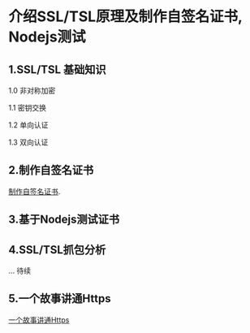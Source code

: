 # 介绍SSL/TSL原理及制作自签名证书, Nodejs测试 #

## 1.SSL/TSL 基础知识 ##

1.0 非对称加密

1.1 密钥交换

1.2 单向认证

1.3 双向认证

## 2.制作自签名证书 ##
 [制作自签名证书](https://github.com/hongshanzhu/SSL-TSL/blob/master/create%20self-sign%20cert.md).
## 3.基于Nodejs测试证书 ##

## 4.SSL/TSL抓包分析 ##
... 待续

## 5.一个故事讲通Https
   [一个故事讲通Https](https://mp.weixin.qq.com/s/StqqafHePlBkWAPQZg3NrA)